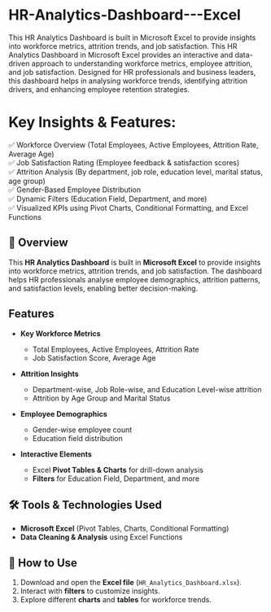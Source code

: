 # HR-Analytics-Dashboard---Excel
This HR Analytics Dashboard is built in Microsoft Excel to provide insights into workforce metrics, attrition trends, and job satisfaction. This HR Analytics Dashboard in Microsoft Excel provides an interactive and data-driven approach to understanding workforce metrics, employee attrition, and job satisfaction. Designed for HR professionals and business leaders, this dashboard helps in analysing workforce trends, identifying attrition drivers, and enhancing employee retention strategies.
# Key Insights & Features:
✅ Workforce Overview (Total Employees, Active Employees, Attrition Rate, Average Age)  
✅ Job Satisfaction Rating (Employee feedback & satisfaction scores)  
✅ Attrition Analysis (By department, job role, education level, marital status, age group)  
✅ Gender-Based Employee Distribution  
✅ Dynamic Filters (Education Field, Department, and more)  
✅ Visualized KPIs using Pivot Charts, Conditional Formatting, and Excel Functions  

## 📌 Overview  
This **HR Analytics Dashboard** is built in **Microsoft Excel** to provide insights into workforce metrics, attrition trends, and job satisfaction. The dashboard helps HR professionals analyse employee demographics, attrition patterns, and satisfaction levels, enabling better decision-making.  

##  Features  
- **Key Workforce Metrics**  
  - Total Employees, Active Employees, Attrition Rate  
  - Job Satisfaction Score, Average Age  

- **Attrition Insights**  
  - Department-wise, Job Role-wise, and Education Level-wise attrition  
  - Attrition by Age Group and Marital Status  

- **Employee Demographics**  
  - Gender-wise employee count  
  - Education field distribution  

- **Interactive Elements**  
  - Excel **Pivot Tables & Charts** for drill-down analysis  
  - **Filters** for Education Field, Department, and more  

## 🛠️ Tools & Technologies Used  
- **Microsoft Excel** (Pivot Tables, Charts, Conditional Formatting)  
- **Data Cleaning & Analysis** using Excel Functions  

## 🚀 How to Use  
1. Download and open the **Excel file** (`HR_Analytics_Dashboard.xlsx`).  
2. Interact with **filters** to customize insights.  
3. Explore different **charts** and **tables** for workforce trends.  

